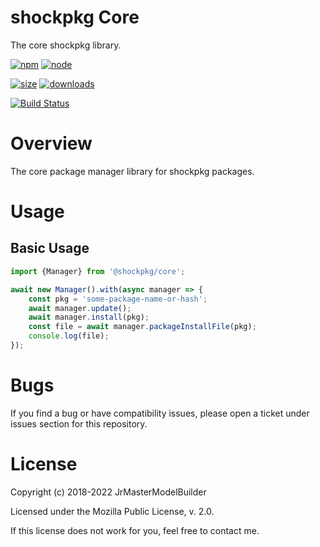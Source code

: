 # shockpkg Core

The core shockpkg library.

[![npm](https://img.shields.io/npm/v/@shockpkg/core.svg)](https://npmjs.com/package/@shockpkg/core)
[![node](https://img.shields.io/node/v/@shockpkg/core.svg)](https://nodejs.org)

[![size](https://packagephobia.now.sh/badge?p=@shockpkg/core)](https://packagephobia.now.sh/result?p=@shockpkg/core)
[![downloads](https://img.shields.io/npm/dm/@shockpkg/core.svg)](https://npmcharts.com/compare/@shockpkg/core?minimal=true)

[![Build Status](https://github.com/shockpkg/core/workflows/main/badge.svg?branch=master)](https://github.com/shockpkg/core/actions?query=workflow%3Amain+branch%3Amaster)

# Overview

The core package manager library for shockpkg packages.

# Usage

## Basic Usage

```js
import {Manager} from '@shockpkg/core';

await new Manager().with(async manager => {
	const pkg = 'some-package-name-or-hash';
	await manager.update();
	await manager.install(pkg);
	const file = await manager.packageInstallFile(pkg);
	console.log(file);
});
```

# Bugs

If you find a bug or have compatibility issues, please open a ticket under issues section for this repository.

# License

Copyright (c) 2018-2022 JrMasterModelBuilder

Licensed under the Mozilla Public License, v. 2.0.

If this license does not work for you, feel free to contact me.
